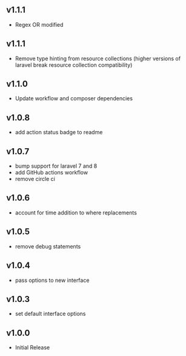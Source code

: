 ## v1.1.1

- Regex OR modified 

## v1.1.1

- Remove type hinting from resource collections (higher versions of laravel break resource 
  collection compatibility)

## v1.1.0

- Update workflow and composer dependencies

## v1.0.8

- add action status badge to readme

## v1.0.7

- bump support for laravel 7 and 8
- add GitHub actions workflow
- remove circle ci

## v1.0.6

- account for time addition to where replacements

## v1.0.5

- remove debug statements

## v1.0.4

- pass options to new interface

## v1.0.3

- set default interface options

## v1.0.0

- Initial Release